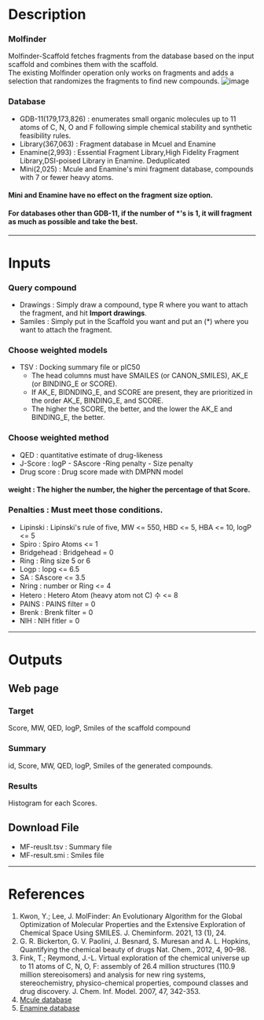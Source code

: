 # Description
### Molfinder
Molfinder-Scaffold fetches fragments from the database based on the input scaffold and combines them with the scaffold. \
 The existing Molfinder operation only works on fragments and adds a selection that randomizes the fragments to find new compounds.
![image](https://github.com/arontier/ad3-descs/assets/98073046/d504a64b-e38a-4376-ba42-3deb2594de52)

### Database
 - GDB-11(179,173,826) : enumerates small organic molecules up to 11 atoms of C, N, O and F following simple chemical stability and synthetic feasibility rules.
 - Library(367,063) : Fragment database in Mcuel and Enamine
 - Enamine(2,993) : Essential Fragment Library,High Fidelity Fragment Library,DSI-poised Library in Enamine. Deduplicated
 - Mini(2,025) : Mcule and Enamine's mini fragment database, compounds with 7 or fewer heavy atoms.

#### Mini and Enamine have no effect on the fragment size option.
#### For databases other than GDB-11, if the number of *'s is 1, it will fragment as much as possible and take the best.

---
# Inputs
### Query compound
 - Drawings : Simply draw a compound, type R where you want to attach the fragment, and hit <b>Import drawings</b>.
 - Samiles : Simply put in the Scaffold you want and put an (*) where you want to attach the fragment.

### Choose weighted models
 - TSV : Docking summary file or pIC50
   - The head columns must have SMAILES (or CANON_SMILES), AK_E (or BINDING_E or SCORE).
   - If AK_E, BIDNDING_E, and SCORE are present, they are prioritized in the order AK_E, BINDING_E, and SCORE.
   - The higher the SCORE, the better, and the lower the AK_E and BINDING_E, the better.

### Choose weighted method
 - QED : quantitative estimate of drug-likeness
 - J-Score : logP - SAscore -Ring penalty - Size penalty
 - Drug score : Drug score made with DMPNN model

#### weight :  The higher the number, the higher the percentage of that Score.

### Penalties : Must meet those conditions.
 - Lipinski : Lipinski's rule of five, MW <= 550, HBD <= 5, HBA <= 10, logP <= 5 
 - Spiro : Spiro Atoms <= 1
 - Bridgehead : Bridgehead = 0
 - Ring : Ring size 5 or 6
 - Logp : lopg <= 6.5
 - SA : SAscore <= 3.5
 - Nring : number or Ring <= 4
 - Hetero : Hetero Atom (heavy atom not C) 수 <= 8
 - PAINS : PAINS filter = 0
 - Brenk : Brenk filter = 0
 - NIH : NIH fitler = 0

---
# Outputs
## Web page
### Target
Score, MW, QED, logP, Smiles of the scaffold compound
### Summary
id, Score, MW, QED, logP, Smiles of the generated compounds.

### Results
Histogram for each Scores.

## Download File
 - MF-reuslt.tsv : Summary file
 - MF-result.smi : Smiles file


---
# References
1. Kwon, Y.; Lee, J. MolFinder: An Evolutionary Algorithm for the Global Optimization of Molecular Properties and the Extensive Exploration of Chemical Space Using SMILES. J. Cheminform. 2021, 13 (1), 24.
2. G. R. Bickerton, G. V. Paolini, J. Besnard, S. Muresan and A. L. Hopkins, Quantifying the chemical beauty of drugs Nat. Chem., 2012, 4, 90–98.
3. Fink, T.; Reymond, J.-L. Virtual exploration of the chemical universe up to 11 atoms of C, N, O, F: assembly of 26.4 million structures (110.9 million stereoisomers) and analysis for new ring systems, stereochemistry, physico-chemical properties, compound classes and drug discovery. J. Chem. Inf. Model. 2007, 47, 342-353.
4. [Mcule database](https://mcule.com/database/)
5. [Enamine database](https://enamine.net/compound-libraries/fragment-libraries)
